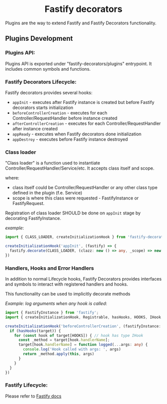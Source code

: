 <h1 style="text-align: center">Fastify decorators</h1>

Plugins are the way to extend Fastify and Fastify Decorators functionality.

## Plugins Development

### Plugins API:

Plugins API is exported under "fastify-decorators/plugins" entrypoint.
It includes common symbols and functions.

### Fastify Decorators Lifecycle:

Fastify decorators provides several hooks:

- `appInit` - executes after Fastify instance is created but before Fastify decorators starts initialization
- `beforeControllerCreation` - executes for each Controller/RequestHandler before instance created
- `afterControllerCreation` - executes for each Controller/RequestHandler after instance created
- `appReady` - executes when Fastify decorators done initialization
- `appDestroy` - executes before Fastify instance destroyed

### Class loader

"Class loader" is a function used to instantiate Controller/RequestHandler/Service/etc.
It accepts class itself and scope.

where:

- class itself could be Controller/RequestHandler or any other class type defined in the plugin (f.e. Service)
- scope is where this class were requested - FastifyInstance or FastifyRequest.

Registration of class loader SHOULD be done on `appInit` stage by decorating FastifyInstance.

*example*:

```typescript
import { CLASS_LOADER, createInitializationHook } from 'fastify-decorators/plugins';

createInitializationHook('appInit', (fastify) => {
  fastify.decorate(CLASS_LOADER, (clazz: new () => any, _scope) => new clazz)
})
```

### Handlers, Hooks and Error Handlers

In addition to normal Lifecycle hooks,
Fastify Decorators provides interfaces and symbols to interact with registered handlers and hooks.

This functionality can be used to implicitly decorate methods

*Example: log arguments when any hook is called*:

```typescript
import { FastifyInstance } from 'fastify';
import { createInitializationHook, Registrable, hasHooks, HOOKS, IHook } from 'fastify-decorators/plugins';

createInitializationHook('beforeControllerCreation', (fastifyInstance: FastifyInstance, target: Registrable) => {
  if (hasHooks(target)) {
    for (const hook of target[HOOKS]) { // hook has type IHook
      const _method = target[hook.handlerName];
      target[hook.handlerName] = function logged(...args: any) {
        console.log('Hook called with args: ', args)
        return _method.apply(this, args)
      }
    }
  }
})
```

### Fastify Lifecycle:

Please refer to [Fastify docs]

[Fastify docs]: https://fastify.dev/docs/latest/Reference/Lifecycle

